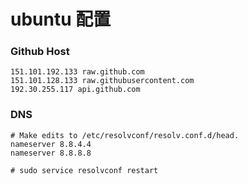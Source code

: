 # ubuntu 配置

### Github Host
```
151.101.192.133 raw.github.com
151.101.128.133 raw.githubusercontent.com
192.30.255.117 api.github.com
```


### DNS
```
# Make edits to /etc/resolvconf/resolv.conf.d/head.
nameserver 8.8.4.4
nameserver 8.8.8.8

# sudo service resolvconf restart
```